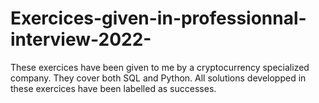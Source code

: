 # Exercices-given-in-professionnal-interview-2022-
These exercices have been given to me by a cryptocurrency specialized company. They cover both SQL and Python. All solutions developped in these exercices have been labelled as successes.
